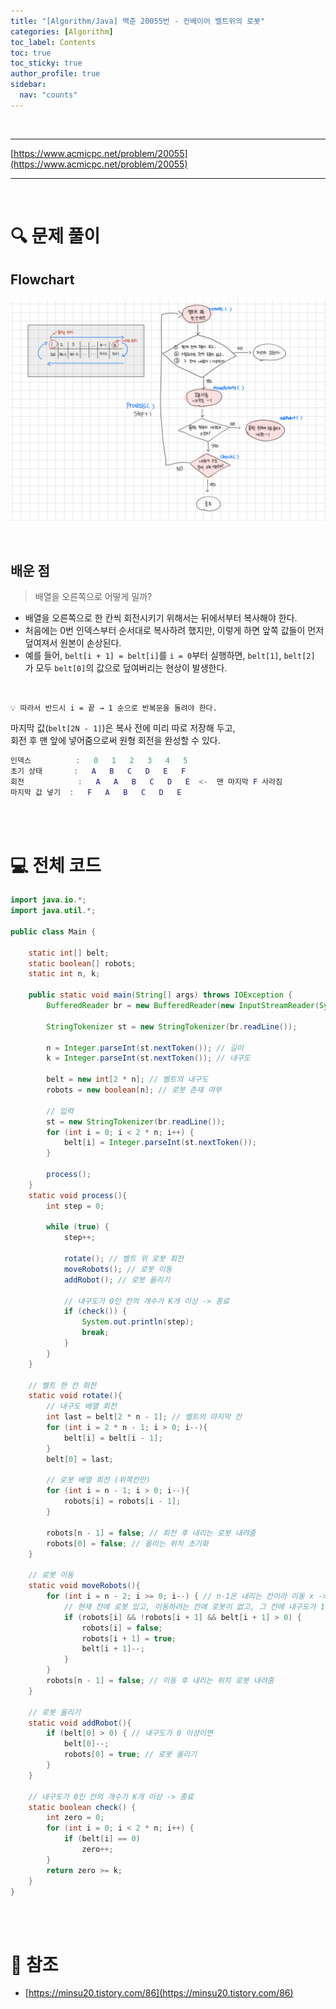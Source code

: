 ```yaml
---
title: "[Algorithm/Java] 백준 20055번 - 컨베이어 벨트위의 로봇"
categories: [Algorithm]
toc_label: Contents
toc: true
toc_sticky: true
author_profile: true
sidebar:
  nav: "counts"
---
```


<br>

---

[https://www.acmicpc.net/problem/20055](https://www.acmicpc.net/problem/20055)

---

<br>

# 🔍 문제 풀이

## Flowchart

![20055](../../../assets/images/2025/20055.png)

<br>

## 배운 점

> 배열을 오른쪽으로 어떻게 밀까?

- 배열을 오른쪽으로 한 칸씩 회전시키기 위해서는 뒤에서부터 복사해야 한다.
- 처음에는 0번 인덱스부터 순서대로 복사하려 했지만, 이렇게 하면 앞쪽 값들이 먼저 덮여져서 원본이 손상된다.
- 예를 들어, `belt[i + 1] = belt[i]`를 `i = 0`부터 실행하면, `belt[1]`, `belt[2]` 가 모두 `belt[0]`의 값으로 덮여버리는 현상이 발생한다.

<br>

```
💡 따라서 반드시 i = 끝 → 1 순으로 반복문을 돌려야 한다.
```

마지막 값(`belt[2N - 1]`)은 복사 전에 미리 따로 저장해 두고,<br>
회전 후 맨 앞에 넣어줌으로써 원형 회전을 완성할 수 있다.

```m
인덱스          :   0   1   2   3   4   5
초기 상태       :   A   B   C   D   E   F
회전            :   A   A   B   C   D   E  <-  맨 마지막 F 사라짐
마지막 값 넣기  :   F   A   B   C   D   E
```

<br><br>

# 💻 전체 코드

```java
import java.io.*;
import java.util.*;

public class Main {

    static int[] belt;
    static boolean[] robots;
    static int n, k;

    public static void main(String[] args) throws IOException {
        BufferedReader br = new BufferedReader(new InputStreamReader(System.in));

        StringTokenizer st = new StringTokenizer(br.readLine());

        n = Integer.parseInt(st.nextToken()); // 길이
        k = Integer.parseInt(st.nextToken()); // 내구도

        belt = new int[2 * n]; // 벨트의 내구도
        robots = new boolean[n]; // 로봇 존재 여부

        // 입력
        st = new StringTokenizer(br.readLine());
        for (int i = 0; i < 2 * n; i++) {
            belt[i] = Integer.parseInt(st.nextToken());
        }

        process();
    }
    static void process(){
        int step = 0;

        while (true) {
            step++;

            rotate(); // 벨트 위 로봇 회전
            moveRobots(); // 로봇 이동
            addRobot(); // 로봇 올리기

            // 내구도가 0인 칸의 개수가 K개 이상 -> 종료
            if (check()) {
                System.out.println(step);
                break;
            }
        }
    }

    // 벨트 한 칸 회전
    static void rotate(){
        // 내구도 배열 회전
        int last = belt[2 * n - 1]; // 벨트의 마지막 칸
        for (int i = 2 * n - 1; i > 0; i--){
            belt[i] = belt[i - 1];
        }
        belt[0] = last;

        // 로봇 배열 회전 (위쪽칸만)
        for (int i = n - 1; i > 0; i--){
            robots[i] = robots[i - 1];
        }

        robots[n - 1] = false; // 회전 후 내리는 로봇 내려줌
        robots[0] = false; // 올리는 위치 초기화
    }

    // 로봇 이동
    static void moveRobots(){
        for (int i = n - 2; i >= 0; i--) { // n-1은 내리는 칸이라 이동 x -> 그 직전 칸 n-2부터 확인
            // 현재 칸에 로봇 있고, 이동하려는 칸에 로봇이 없고, 그 칸에 내구도가 1 이상인가?
            if (robots[i] && !robots[i + 1] && belt[i + 1] > 0) {
                robots[i] = false;
                robots[i + 1] = true;
                belt[i + 1]--;
            }
        }
        robots[n - 1] = false; // 이동 후 내리는 위치 로봇 내려줌
    }

    // 로봇 올리기
    static void addRobot(){
        if (belt[0] > 0) { // 내구도가 0 이상이면
            belt[0]--;
            robots[0] = true; // 로봇 올리기
        }
    }

    // 내구도가 0인 칸의 개수가 K개 이상 -> 종료
    static boolean check() {
        int zero = 0;
        for (int i = 0; i < 2 * n; i++) {
            if (belt[i] == 0)
                zero++;
        }
        return zero >= k;
    }
}
```

<br><br>

# 📎 참조

- [https://minsu20.tistory.com/86](https://minsu20.tistory.com/86)

<br>
